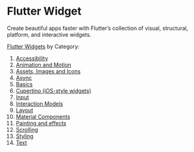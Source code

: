 # Flutter Widget

Create beautiful apps faster with Flutter’s collection of visual, structural, platform, and interactive widgets.

[Flutter Widgets](https://docs.flutter.dev/development/ui/widgets) by Category:

1. [Accessibility](https://docs.flutter.dev/development/ui/widgets/accessibility)
2. [Animation and Motion](https://docs.flutter.dev/development/ui/widgets/animation)
3. [Assets, Images and Icons](https://docs.flutter.dev/development/ui/widgets/assets)
4. [Async](https://docs.flutter.dev/development/ui/widgets/async)
5. [Basics](https://docs.flutter.dev/development/ui/widgets/basics)
6. [Cupertino (iOS-style widgets)](https://docs.flutter.dev/development/ui/widgets/cupertino)
7. [Input](https://docs.flutter.dev/development/ui/widgets/input)
8. [Interaction Models](https://docs.flutter.dev/development/ui/widgets/interaction)
9. [Layout](https://docs.flutter.dev/development/ui/widgets/layout)
10. [Material Components](https://docs.flutter.dev/development/ui/widgets/material)
11. [Painting and effects](https://docs.flutter.dev/development/ui/widgets/painting)
12. [Scrolling](https://docs.flutter.dev/development/ui/widgets/scrolling)
13. [Styling](https://docs.flutter.dev/development/ui/widgets/styling)
14. [Text](https://docs.flutter.dev/development/ui/widgets/text)